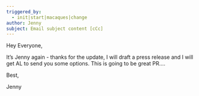 ```yaml
---
triggered_by:
  - init|start|macaques|change
author: Jenny
subject: Email subject content [cCc]
---
```


Hey Everyone,

It’s Jenny again - thanks for the update, I will draft a press release and I will get AL to send you some options. This is going to be great PR….

Best,

Jenny
